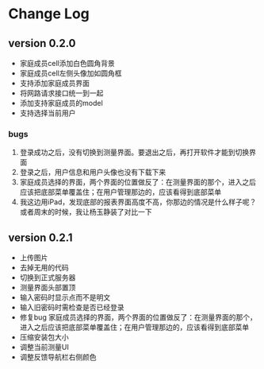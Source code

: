 # Change Log

## version 0.2.0
* 家庭成员cell添加白色圆角背景
* 家庭成员cell左侧头像加如圆角框
* 支持添加家庭成员界面
* 将网路请求接口统一到一起
* 添加支持家庭成员的model
* 支持选择当前用户

### bugs
1. 登录成功之后，没有切换到测量界面。要退出之后，再打开软件才能到切换界面
2. 登录之后，用户信息和用户头像也没有下载下来
3. 家庭成员选择的界面，两个界面的位置做反了：在测量界面的那个，进入之后应该把底部菜单覆盖住；在用户管理那边的，应该看得到底部菜单
4. 我这边用iPad，发现底部的报表界面高度不高，你那边的情况是什么样子呢？或者周末的时候，我让杨玉静装了对比一下

## version 0.2.1
* 上传图片
* 去掉无用的代码
* 切换到正式服务器
* 测量界面头部置顶
* 输入密码时显示点而不是明文
* 输入旧密码时需检查是否已经登录
* 修复bug 家庭成员选择的界面，两个界面的位置做反了：在测量界面的那个，进入之后应该把底部菜单覆盖住；在用户管理那边的，应该看得到底部菜单
* 压缩安装包大小
* 调整当前测量UI
* 调整反馈导航栏右侧颜色 
